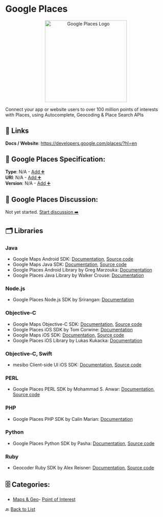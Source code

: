 # Google Places
<p align="center">
    <img width="256" src="https://raw.githubusercontent.com/apis-list/apis-list/main/apis/google-places/logo_256x256.png" alt="Google Places Logo"/>
</p>
Connect your app or website users to over 100 million points of interests with Places, using Autocomplete, Geocoding & Place Search APIs

##  🔗 Links
**Docs / Website**: https://developers.google.com/places/?hl=en

## 🧬 Google Places Specification:
**Type**: N/A - [Add ➕](https://github.com/apis-list/apis-list/edit/main/apis.yaml#L8618)  
**URI**: N/A - [Add ➕](https://github.com/apis-list/apis-list/edit/main/apis.yaml#L8618)  
**Version**: N/A - [Add ➕](https://github.com/apis-list/apis-list/edit/main/apis.yaml#L8618)

## 💬 Google Places Discussion:
Not yet started. [Start discussion ➡️](https://github.com/apis-list/apis-list/discussions/new)

## 🗂️ Libraries
### Java
- Google Maps Android SDK: [Documentation](https://developers.google.com/maps/documentation/android-sdk/intro), [Source code](https://github.com/googlemaps/google-maps-services-java)
- Google Maps Java SDK: [Documentation](https://developers.google.com/maps/web-services/client-library), [Source code](https://github.com/googlemaps/google-maps-services-java)
- Google Places Android Library by Greg Marzouka: [Documentation](https://github.com/gmarz/android-google-places)
- Google Places Java Library by Walker Crouse: [Documentation](https://github.com/windy1/google-places-api-java)
### Node.js
- Google Places Node.js SDK by Srirangan: [Documentation](https://github.com/Srirangan/googleplaces.js)
### Objective-C
- Google Maps Objective-C SDK: [Documentation](https://developers.google.com/places/web-service/client-library), [Source code](https://github.com/google/google-api-objectivec-client-for-rest)
- Google Places iOS SDK by Tom Corwine: [Documentation](https://github.com/TomCorwine/TOMGooglePlaces-iOS)
- Google Maps iOS SDK: [Documentation](https://developers.google.com/maps/documentation/ios/), [Source code](https://developers.google.com/maps/documentation/ios/start#getting_the_google_maps_sdk_for_ios)
- Google Places iOS Library by Lukas Kukacka: [Documentation](https://github.com/FuerteInternational/FTGooglePlacesAPI)
### Objective-C, Swift
- mesibo Client-side UI iOS SDK: [Documentation](https://mesibo.com/documentation/sdk-installation.html#ios), [Source code](https://mesibo.com/downloads/ios/mesibo-ui-1.0.0.tgz)
### PERL
- Google Places PERL SDK by Mohammad S. Anwar: [Documentation](https://metacpan.org/release/MANWAR/WWW-Google-Places-0.21), [Source code](https://github.com/Manwar/WWW-Google-Places)
### PHP
- Google Places PHP SDK by Calin Marian: [Documentation](https://github.com/calin-marian/place-autocomplete)
### Python
- Google Places Python SDK by Pasha: [Documentation](https://pypi.python.org/pypi/django-google-places), [Source code](https://github.com/pashamaigutiak/django-google-places)
### Ruby
- Geocoder Ruby SDK by Alex Reisner: [Documentation](https://github.com/alexreisner/geocoder), [Source code](https://rubygems.org/gems/geocoder)


## 🗄️ Categories:
- [Maps & Geo](https://github.com/apis-list/apis-list#maps--geo-)- [Point of Interest](https://github.com/apis-list/apis-list#point-of-interest-)

🔙  [Back to List](https://github.com/apis-list/apis-list)
